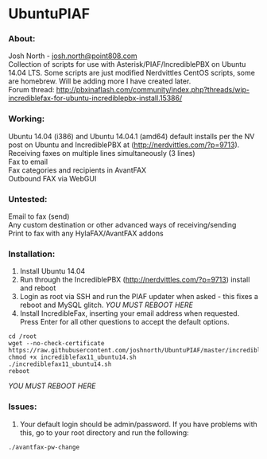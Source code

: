 # UbuntuPIAF #
### About: ###
Josh North - josh.north@point808.com  
Collection of scripts for use with Asterisk/PIAF/IncrediblePBX on Ubuntu 14.04 LTS.  Some scripts are just modified Nerdvittles CentOS scripts, some are homebrew.  Will be adding more I have created later.  
Forum thread: http://pbxinaflash.com/community/index.php?threads/wip-incrediblefax-for-ubuntu-incrediblepbx-install.15386/  

### Working: ###
Ubuntu 14.04 (i386) and Ubuntu 14.04.1 (amd64) default installs per the NV post on Ubuntu and IncrediblePBX at (http://nerdvittles.com/?p=9713).  
Receiving faxes on multiple lines simultaneously (3 lines)  
Fax to email  
Fax categories and recipients in AvantFAX  
Outbound FAX via WebGUI  

### Untested: ###
Email to fax (send)  
Any custom destination or other advanced ways of receiving/sending  
Print to fax with any HylaFAX/AvantFAX addons  

### Installation: ###
1. Install Ubuntu 14.04  
2. Run through the IncrediblePBX (http://nerdvittles.com/?p=9713) install and reboot  
3. Login as root via SSH and run the PIAF updater when asked - this fixes a reboot and MySQL glitch. *YOU MUST REBOOT HERE*  
4. Install IncredibleFax, inserting your email address when requested. Press Enter for all other questions to accept the default options.  
```
cd /root  
wget --no-check-certificate https://raw.githubusercontent.com/joshnorth/UbuntuPIAF/master/incrediblefax11_ubuntu14.sh  
chmod +x incrediblefax11_ubuntu14.sh  
./incrediblefax11_ubuntu14.sh  
reboot  
```

*YOU MUST REBOOT HERE*

### Issues: ###
1. Your default login should be admin/password. If you have problems with this, go to your root directory and run the following:  
```
./avantfax-pw-change
```
